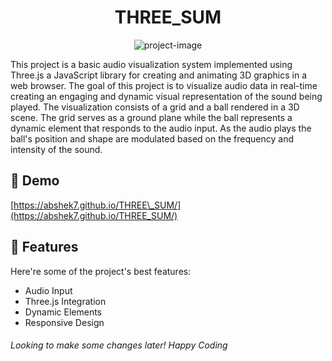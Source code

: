 <h1 align="center" id="title">THREE_SUM</h1>

<p align="center"><img src="https://socialify.git.ci/abshek7/THREE_SUM/image?language=1&amp;name=1&amp;pattern=Floating%20Cogs&amp;stargazers=1&amp;theme=Light" alt="project-image"></p>

<p id="description">This project is a basic audio visualization system implemented using Three.js a JavaScript library for creating and animating 3D graphics in a web browser. The goal of this project is to visualize audio data in real-time creating an engaging and dynamic visual representation of the sound being played. The visualization consists of a grid and a ball rendered in a 3D scene. The grid serves as a ground plane while the ball represents a dynamic element that responds to the audio input. As the audio plays the ball's position and shape are modulated based on the frequency and intensity of the sound.</p>

<h2>🚀 Demo</h2>

[https://abshek7.github.io/THREE\_SUM/](https://abshek7.github.io/THREE_SUM/)

  
  
<h2>🧐 Features</h2>

Here're some of the project's best features:

*   Audio Input
*   Three.js Integration
*   Dynamic Elements
*   Responsive Design

  
<h6>Looking to make some changes later! Happy Coding</h6>
  

